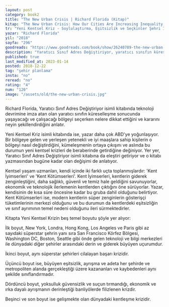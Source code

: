 ```yaml
---
layout: post  
category: book2  
title: "The New Urban Crisis | Richard Florida (Kitap)"  
kitap: "The New Urban Crisis: How Our Cities Are Increasing Inequality, Deepening Segregation, and Failing the Middle Class—and What We Can Do About It"  
tr: "Yeni Kentsel Kriz - Soylulaştırma, Eşitsizlik ve Seçkinler Şehri İle Gelen"  
yazar: "Richard Florida"  
yil: "2018"  
sayfa: "296"  
goodreads: "https://www.goodreads.com/book/show/26240789-the-new-urban-crisis"
description: "Yaratıcı Sınıf Adres Değiştiriyor, yaratıcı sınıfın küreselleşme sonucunda yaşayacağı ve çalışacağı bölgeyi seçerken nelere dikkat ettiğini anlatıyor."
published: true
last_modified_at: 2023-01-14
posted: 2018-12-22
tag: "şehir planlama"
insta: "no"
reread: "no"
rating: "4"
num: "120"
image: "/assets/old/the-new-urban-crisis.jpg"
---
```


Richard Florida, Yaratıcı Sınıf Adres Değiştiriyor isimli kitabında teknoloji devrimine imza atan olan yaratıcı sınıfın küreselleşme sonucunda yaşayacağı ve çalışacağı bölgeyi seçerken nelere dikkat ettiğini ve kararını neyin şekillendirdiğini anlatır.  
  
Yeni Kentsel Kriz isimli kitabında ise, yazar daha çok ABD'ye yoğunlaşıyor. Bir bölgeye gelen ve yerleşen yetenekli ve iyi maaşlara sahip kişilerin o bölgeyi nasıl değiştirdiğini, kümeleşmenin ortaya çıkışını ve aslında bu durumun yeni kentsel krizleri de beraberinde getirdiğine değiniyor. Yer yer, Yaratıcı Sınıf Adres Değiştiriyor isimli kitabına da eleştiri getiriyor ve o kitabı yazmasından bugüne kadar olan değişimi de anlatıyor.  
  
Kentsel yaşam uzmanları, kendi içinde iki farklı uçta toplanmışlardır: 'Kent İyimserleri' ve 'Kent Kötümserleri'. Kent İyimserleri, kentlerin giderek zenginleştiğini, daha sağlıklı, güvenli ve temiz hale geldiğini savunuyorlar, ekonomik ve teknolojik ilerlemenin kentlerden çıktığını öne sürüyorlar. Yazar, kendisinin de kısa süre öncesine kadar bu gruba dahil olduğunu belirtiyor. Kent Kötümserleri ise, modern kentlerin süper zenginlerin gösterişçi tüketimlerinin merkezi olduğunu ve bu durumun da kentlerdeki eşitsizliğin ve sınıf ayrımının temel nedeni olduğunu ileri sürmektedirler.  
  
Kitapta Yeni Kentsel Krizin beş temel boyutu şöyle yer alıyor:  
  
İlk boyut, New York, Londra, Hong Kong, Los Angeles ve Paris gibi az sayıdaki süperstar şehrin yanı sıra San Francisco Körfez Bölgesi, Washington DC, Boston, Seattle gibi önde gelen teknoloji ve bilgi merkezleri ile dünyadaki diğer şehirler arasındaki derin ve giderek büyüyen uçurumdur.  
  
İkinci boyut, aynı süperstar şehirleri cilalayan başarı krizidir.  
  
Üçüncü boyut ise, büyüyen eşitsizlik, ayrışma ve adeta her şehirde ve metropoliten alanda gerçekleştiği üzere kazananları ve kaybedenleri aynı şekilde sınıflandırmadır.  
  
Dördüncü boyut, yoksulluk güvensizlik ve suçun tırmandığı, ekonomik ve ırka dayalı ayrışmanın derinleştiği banliyölerde filizlenen krizdir.  
  
Beşinci ve son boyut ise gelişmekte olan dünyadaki kentleşme krizidir.  
  
